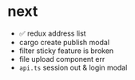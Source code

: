 # next
- ✅ redux address list
- cargo create publish modal
- filter sticky feature is broken
- file upload component err
- `api.ts` session out & login modal
